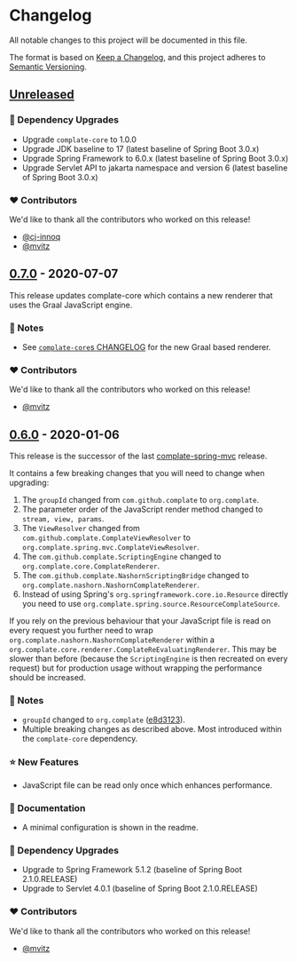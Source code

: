 # Changelog
All notable changes to this project will be documented in this file.

The format is based on [Keep a Changelog](https://keepachangelog.com/en/1.0.0/),
and this project adheres to [Semantic Versioning](https://semver.org/spec/v2.0.0.html).


## [Unreleased]

### 🔨 Dependency Upgrades
- Upgrade `complate-core` to 1.0.0
- Upgrade JDK baseline to 17 (latest baseline of Spring Boot 3.0.x)
- Upgrade Spring Framework to 6.0.x (latest baseline of Spring Boot 3.0.x)
- Upgrade Servlet API to jakarta namespace and version 6 (latest baseline of Spring Boot 3.0.x)

### ❤️ Contributors

We'd like to thank all the contributors who worked on this release!

- [@cj-innoq][cj-innoq]
- [@mvitz][mvitz]


## [0.7.0] - 2020-07-07

This release updates complate-core which contains a new renderer that uses the
Graal JavaScript engine.

### 📣 Notes
- See [`complate-core`s CHANGELOG](https://github.com/complate/complate-java/blob/main/CHANGELOG.md)
  for the new Graal based renderer.

### ❤️ Contributors

We'd like to thank all the contributors who worked on this release!

- [@mvitz][mvitz]


## [0.6.0] - 2020-01-06

This release is the successor of the last
[complate-spring-mvc](https://github.com/complate/complate-spring-mvc) release.

It contains a few breaking changes that you will need to change when upgrading:

1. The `groupId` changed from `com.github.complate` to `org.complate`.
2. The parameter order of the JavaScript render method changed to
   `stream, view, params`.
3. The `ViewResolver` changed from `com.github.complate.ComplateViewResolver` to
   `org.complate.spring.mvc.ComplateViewResolver`.
4. The `com.github.complate.ScriptingEngine` changed to
   `org.complate.core.ComplateRenderer`.
5. The `com.github.complate.NashornScriptingBridge` changed to
   `org.complate.nashorn.NashornComplateRenderer`.
6. Instead of using Spring's `org.springframework.core.io.Resource` directly you
   need to use `org.complate.spring.source.ResourceComplateSource`.

If you rely on the previous behaviour that your JavaScript file is read on every
request you further need to wrap `org.complate.nashorn.NashornComplateRenderer`
within a `org.complate.core.renderer.ComplateReEvaluatingRenderer`. This may be
slower than before (because the `ScriptingEngine` is then recreated on every
request) but for production usage without wrapping the performance should be
increased.

### 📣 Notes
- `groupId` changed to `org.complate` ([e8d3123](https://github.com/complate/complate-spring/commit/e8d3123877be40c6b4c4a6c6a23acffd4cf8965a)).
- Multiple breaking changes as described above. Most introduced within the
  `complate-core` dependency.

### ⭐️ New Features
- JavaScript file can be read only once which enhances performance.

### 📔 Documentation
- A minimal configuration is shown in the readme.

### 🔨 Dependency Upgrades
- Upgrade to Spring Framework 5.1.2 (baseline of Spring Boot 2.1.0.RELEASE)
- Upgrade to Servlet 4.0.1 (baseline of Spring Boot 2.1.0.RELEASE)

### ❤️ Contributors

We'd like to thank all the contributors who worked on this release!

- [@mvitz][mvitz]


[Unreleased]: https://github.com/complate/complate-spring/compare/v0.7.0...HEAD
[0.7.0]: https://github.com/complate/complate-spring/compare/v0.6.0...v0.7.0
[0.6.0]: https://github.com/complate/complate-spring/compare/e8d3123877be40c6b4c4a6c6a23acffd4cf8965a...v0.6.0

[cj-innoq]: https://github.com/cj-innoq
[mvitz]: https://github.com/mvitz
